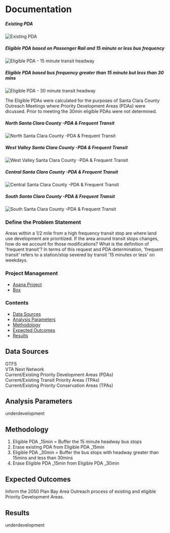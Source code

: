 # Documentation  

##### Existing PDA
![Existing PDA](https://mtcdrive.box.com/shared/static/mkt7fgz1kyfv1gaszrwmj295hkcbly0m)

##### Eligible PDA based on Passenger Rail and 15 minute or less bus frequency
![Eligible PDA - 15 minute transit headway](https://mtcdrive.box.com/shared/static/700dwh1o2pynva6puik3pevca9hggp3u.png)

##### Eligible PDA based bus frequency greater than 15 minute but less than 30 mins
![Eligible PDA - 30 minute transit headway](https://mtcdrive.box.com/shared/static/9mqjus62l3gnl4wb4pzqz2y8ktktidgr.png)

The Eligible PDAs were calculated for the purposes of Santa Clara County Outreach Meetings where Priority Development Areas (PDAs) were dicussed. Prior to meeting the 30min eligible PDAs were not determined.

##### North Santa Clara County -PDA & Frequent Transit
![North Santa Clara County -PDA & Frequent Transit](https://mtcdrive.box.com/shared/static/bffvmbii7yiju68tvur8hm0t7g73boj4.png)

##### West Valley Santa Clara County -PDA & Frequent Transit
![West Valley Santa Clara County -PDA & Frequent Transit](https://mtcdrive.box.com/shared/static/9dwrveh0k5yte0h0tktb54fmhktqm70i.png)

##### Central Santa Clara County -PDA & Frequent Transit
![Central Santa Clara County -PDA & Frequent Transit](https://mtcdrive.box.com/shared/static/z4fgtqs0at2b7as7qepsb3kw0rera205.png)

##### South Santa Clara County -PDA & Frequent Transit
![South Santa Clara County -PDA & Frequent Transit](https://mtcdrive.box.com/shared/static/jxtwkq9rsbwne3efdnt283xu4iiepjib.png)


### Define the Problem Statement  

Areas within a 1/2 mile from a high frequency transit stop are where land use development are prioritized. If the area around transit stops changes, how do we account for those modifications? What is the definition of 'frequent transit'? In terms of this request and PDA determination, 'frequent transit' refers to a station/stop severed by transit '15 minutes or less' on weekdays.

### Project Management 

- [Asana Project](https://app.asana.com/0/797943099119526/1127245730275646) 
- [Box](https://mtcdrive.box.com/s/uvbplf3z741q2qsoyw5q48wot0nz81oi)

### Contents 

- [Data Sources](#data-sources)
- [Analysis Parameters](#analysis-parameters)
- [Methodology](#methodology)
- [Expected Outcomes](#expected-outcomes)
- [Results](#results)

## Data Sources  
GTFS  
VTA Next Network  
Current/Existing Priority Development Areas (PDAs)  
Current/Existing Transit Priority  Areas (TPAs)  
Current/Existing Priority Conservation Areas (TPAs)  
    
## Analysis Parameters  
 underdevelopment 

## Methodology  
1. Eligible PDA _15min = Buffer the 15 minute headway bus stops
2. Erase existing PDA from Eligible PDA _15min
3. Eligible PDA _30min = Buffer the bus stops with headway greater than 15mins and less than 30mins
4. Erase Eligible PDA _15min from Eligible PDA _30min 

## Expected Outcomes  
Inform the 2050 Plan Bay Area Outreach process of existing and eligible Priority Development Areas.   

## Results  
underdevelopment 